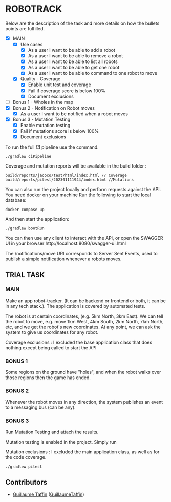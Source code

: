 # ROBOTRACK

Below are the description of the task and more details on how the bullets points are fulfilled.

- [x] MAIN
    - [x] Use cases
        - [x] As a user I want to be able to add a robot
        - [x] As a user I want to be able to remove a robot
        - [x] As a user I want to be able to list all robots
        - [x] As a user I want to be able to get one robot
        - [x] As a user I want to be able to command to one robot to move
    - [x] Quality - Coverage
        - [x] Enable unit test and coverage
        - [x] Fail if coverage score is below 100%
        - [x] Document exclusions
- [ ] Bonus 1 - Wholes in the map
- [x] Bonus 2 - Notification on Robot moves
    - [x] As a user I want to be notified when a robot moves
- [x] Bonus 3 - Mutation Testing
    - [x] Enable mutation testing
    - [x] Fail if mutations score is below 100%
    - [x] Document exclusions

To run the full CI pipeline use the command.

```
./gradlew ciPipeline
```

Coverage and mutation reports will be available in the build folder :

```
build/reports/jacoco/test/html/index.html // Coverage
build/reports/pitest/202301111944/index.html //Mutations
```

You can also run the project locally and perform requests against the API. You need docker on your machine
Run the following to start the local database:

```
docker compose up
```

And then start the application:

```
./gradlew bootRun
```

You can then use any client to interact with the API, or open the SWAGGER UI in your
browser http://localhost:8080/swagger-ui.html

The /notifications/move URI corresponds to Server Sent Events, used to publish a simple notification whenever a robots
moves.

## TRIAL TASK

### MAIN

Make an app robot-tracker. (It can be backend or frontend or both, it can be in any tech stack.). The application is
covered by automated tests.

The robot is at certain coordinates, (e.g. 5km North, 3km East). We can tell the robot to move, e.g. move 1km West, 4km
South, 2km North, 7km North, etc, and we get the robot's new coordinates. At any point, we can ask the system to give us
coordinates for any robot.

Coverage exclusions :
I excluded the base application class that does nothing except being called to start the API

### BONUS 1

Some regions on the ground have "holes", and when the robot walks over those regions then the game has ended.

### BONUS 2

Whenever the robot moves in any direction, the system publishes an event to a messaging bus (can be any).

### BONUS 3

Run Mutation Testing and attach the results.

Mutation testing is enabled in the project. Simply run

Mutation exclusions :
I excluded the main application class, as well as for the code coverage.

```
./gradlew pitest
```



## Contributors

- [Guillaume Taffin](https://www.linkedin.com/in/guillaume-taffin-31343b129/) ([GuillaumeTaffin](https://github.com/GuillaumeTaffin))
